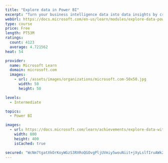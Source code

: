 ```yaml
---
title: "Explore data in Power BI"
excerpt: "Turn your business intelligence data into data insights by creating and configuring Power BI dashboards."
webUrl: https://docs.microsoft.com/en-us/learn/modules/explore-data-power-bi/
type: course
price: Free
length: PT53M
ratings:
  count: 4123
  average: 4.721562
heat: 54

provider:
  name: Microsoft Learn
  domain: microsoft.com
  images:
    - url: /assets/images/organizations/microsoft.com-50x50.jpg
      width: 50
      height: 50

levels:
  - Intermediate

topics:
  - Power BI

images:
  - url: https://docs.microsoft.com/learn/achievements/explore-data-with-power-bi-desktop-social.png
    width: 800
    height: 400
    isCached: true

secured: "WcNm7tgatXkOrKoyWGzS3RXRoQGOvgPljUVmiy5wouNiit+jXyLslfIruAWk2F9N6AZnymPb1n4cfMMYVIXhdqKAfpGQZuDOlIFGQ/mhRZSWtK1nKUIl9ZvOYQcSOHT6AJwVz/qv5AdNJgn/jnjNf5uLdP1G2d3c11JuIC/4Np9/LRl9BJPVu8fvcAC5+ioIbn7HsT1YWR2ne/qMq59ysKF1PAs195H1UUVGwt7xdYwZFqxqt3Q4jKPHgg/CAnvLFNzVuk0d+R3+jPdZiwaPF2enYKCb0mSsJ2SLu6VFHB6FlZXV0/INfOeMkI1CqyIUXZpsbcof8x436GxC2VHErJhU3A072mnJG+M8jLSlw818sN4tj7ZoCTsDQTqqtPLBbgvEkNu548PUeGh9X/YBXPFfyJHjxz1GvYYa4mbPJmA=;ZhYxQSFtk+Vk2mIIUIgv9w=="
---
```


